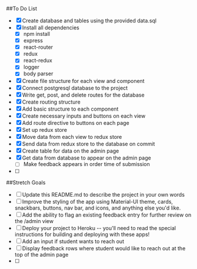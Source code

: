 ##To Do List
- [X] Create database and tables using the provided data.sql
- [X] Install all dependencies
    - [X] npm install
    - [X] express
    - [X] react-router
    - [X] redux
    - [X] react-redux
    - [X] logger
    - [X] body parser
- [X] Create file structure for each view and component
- [X] Connect postgresql database to the project
- [X] Write get, post, and delete routes for the database
- [X] Create routing structure
- [X] Add basic structure to each component
- [X] Create necessary inputs and buttons on each view
- [X] Add route directive to buttons on each page
- [X] Set up redux store
- [X] Move data from each view to redux store
- [X] Send data from redux store to the database on commit
- [X] Create table for data on the admin page
- [X] Get data from database to appear on the admin page
    - [ ] Make feedback appears in order time of submission
- [ ] 


##Stretch Goals
- [ ] Update this README.md to describe the project in your own words
- [ ] Improve the styling of the app using Material-UI theme, cards, snackbars, buttons, nav bar, and icons, and anything else you'd like.
- [ ] Add the ability to flag an existing feedback entry for further review on the /admin view
- [ ] Deploy your project to Heroku -- you'll need to read the special instructions for building and deploying with these apps! 
- [ ] Add an input if student wants to reach out
- [ ] Display feedback rows where student would like to reach out at the top of the admin page
- [ ] 